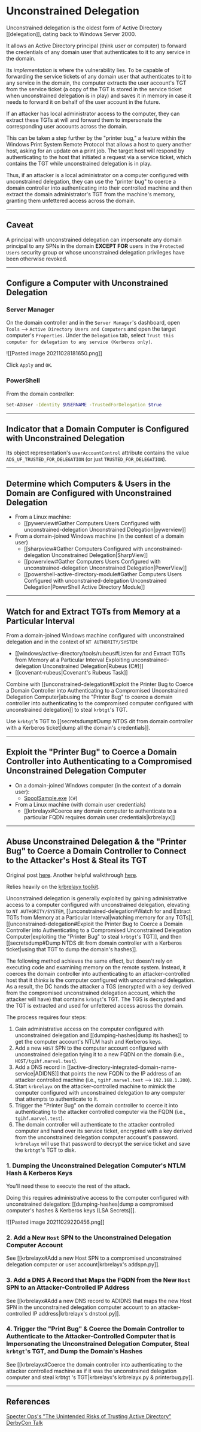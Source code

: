 # Unconstrained Delegation

Unconstrained delegation is the oldest form of Active Directory [[delegation]], dating back to Windows Server 2000.

It allows an Active Directory principal (think user or computer) to forward the credentials of any domain user that authenticates to it to any service in the domain.

Its *implementation* is where the vulnerability lies. To be capable of forwarding the service tickets of any domain user that authenticates to it to any service in the domain, the computer extracts the user account's TGT from the service ticket (a copy of the TGT is stored in the service ticket when unconstrained delegation is in play) and saves it in memory in case it needs to forward it on behalf of the user account in the future.

If an attacker has local administrator access to the computer, they can extract these TGTs at will and forward them to impersonate the corresponding user accounts across the domain.

This can be taken a step further by the "printer bug," a feature within the Windows Print System Remote Protocol that allows a host to query another host, asking for an update on a print job. The target host will respond by authenticating to the host that initiated a request via a service ticket, which contains the TGT while unconstrained delegation is in play.

Thus, if an attacker is a local administrator on a computer configured with unconstrained delegation, they can use the "printer bug" to coerce a domain controller into authenticating into their controlled machine and then extract the domain administrator's TGT from the machine's memory, granting them unfettered access across the domain.

---

## Caveat

A principal with unconstrained delegation can impersonate any domain principal to any SPNs in the domain **EXCEPT FOR** users in the `Protected Users` security group or whose unconstrained delegation privileges have been otherwise revoked.

---

## Configure a Computer with Unconstrained Delegation

### Server Manager

On the domain controller and in the `Server Manager`'s dashboard, open `Tools` --> `Active Directory Users and Computers` and open the target computer's `Properties`. Under the `Delegation` tab, select `Trust this computer for delegation to any service (Kerberos only)`.

![[Pasted image 20211028181650.png]]

Click `Apply` and `OK`.

### PowerShell

From the domain controller:

```bash
Set-ADUser -Identity $USERNAME -TrustedForDelegation $true
```

---

## Indicator that a Domain Computer is Configured with Unconstrained Delegation

Its object representation's `userAccountControl` attribute contains the value `ADS_UF_TRUSTED_FOR_DELEGATION` (or just `TRUSTED_FOR_DELEGATION`).

---

## Determine which Computers & Users in the Domain are Configured with Unconstrained Delegation

- From a Linux machine:
	- [[pywerview#Gather Computers Users Configured with unconstrained-delegation Unconstrained Delegation|pywerview]]
- From a domain-joined Windows machine (in the context of a domain user)
	- [[sharpview#Gather Computers Configured with unconstrained-delegation Unconstrained Delegation|SharpView]]
	- [[powerview#Gather Computers Users Configured with unconstrained-delegation Unconstrained Delegation|PowerView]]
	- [[powershell-active-directory-module#Gather Computers Users Configured with unconstrained-delegation Unconstrained Delegation|PowerShell Active Directory Module]]

---

## Watch for and Extract TGTs from Memory at a Particular Interval

From a domain-joined Windows machine configured with unconstrained delegation and in the context of `NT AUTHORITY/SYSTEM`:

- [[windows/active-directory/tools/rubeus#Listen for and Extract TGTs from Memory at a Particular Interval Exploiting unconstrained-delegation Unconstrained Delegation|Rubeus (C#)]]
- [[covenant-rubeus|Covenant's Rubeus Task]]

Combine with [[unconstrained-delegation#Exploit the Printer Bug to Coerce a Domain Controller into Authenticating to a Compromised Unconstrained Delegation Computer|abusing the "Printer Bug" to coerce a domain controller into authenticating to the compromised computer configured with unconstrained delegation]] to steal `krbtgt`'s TGT.

Use `krbtgt`'s TGT to [[secretsdump#Dump NTDS dit from domain controller with a Kerberos ticket|dump all the domain's credentials]].


---

## Exploit the "Printer Bug" to Coerce a Domain Controller into Authenticating to a Compromised Unconstrained Delegation Computer

- On a domain-joined Windows computer (in the context of a domain user):
	- [SpoolSample.exe](https://github.com/leechristensen/SpoolSample/tree/master/SpoolSample) (`C#`)
- From a Linux machine (with domain user credentials)
	- [[krbrelayx#Coerce any domain computer to authenticate to a particular FQDN requires domain user credentials|krbrelayx]]

---

## Abuse Unconstrained Delegation & the "Printer Bug" to Coerce a Domain Controller to Connect to the Attacker's Host & Steal its TGT

Original post [here](https://dirkjanm.io/krbrelayx-unconstrained-delegation-abuse-toolkit/). Another helpful walkthrough [here](http://blog.redxorblue.com/2019/12/no-shells-required-using-impacket-to.html).

Relies heavily on the [krbrelayx toolkit](https://github.com/dirkjanm/krbrelayx).

Unconstrained delegation is generally exploited by gaining administrative access to a computer configured with unconstrained delegation, elevating to `NT AUTHORITY/SYSTEM`, [[unconstrained-delegation#Watch for and Extract TGTs from Memory at a Particular Interval|watching memory for any TGTs]], [[unconstrained-delegation#Exploit the Printer Bug to Coerce a Domain Controller into Authenticating to a Compromised Unconstrained Delegation Computer|exploiting the "Printer Bug" to steal `krbtgt`'s TGT]], and then [[secretsdump#Dump NTDS dit from domain controller with a Kerberos ticket|using that TGT to dump the domain's hashes]].

The following method achieves the same effect, but doesn't rely on executing code and examining memory on the remote system. Instead, it coerces the domain controller into authenticating to an attacker-controlled host that it *thinks* is the computer configured with unconstrained delegation. As a result, the DC hands the attacker a TGS (encrypted with a key derived from the compromised unconstrained delegation account, which the attacker will have) that contains `krbtgt`'s TGT. The TGS is decrypted and the TGT is extracted and used for unfettered access across the domain.

The process requires four steps:

1. Gain administrative access on the computer configured with unconstrained delegation and [[dumping-hashes|dump its hashes]] to get the computer account's NTLM hash and Kerberos keys.
2. Add a new `HOST` SPN to the computer account configured with unconstrained delegation tying it to a new FQDN on the domain (i.e., `HOST/tgihf.marvel.test`).
3. Add a DNS record in [[active-directory-integrated-domain-name-service|ADIDNS]] that points the new FQDN to the IP address of an attacker controlled machine (i.e., `tgihf.marvel.test` --> `192.168.1.200`).
4. Start `krbrelayx` on the attacker-controlled machine to mimick the computer configured with unconstrained delegation to any computer that attempts to authenticate to it.
5. Trigger the "Printer Bug" on the domain controller to coerce it into authenticating to the attacker controlled computer via the FQDN (i.e., `tgihf.marvel.test`).
6. The domain controller will authenticate to the attacker controlled computer and  hand over its service ticket, encrypted with a key derived from the unconstrained delegation computer account's password. `krbrelayx` will use that password to decrypt the service ticket and save the `krbtgt`'s TGT to disk.

### 1. Dumping the Unconstrained Delegation Computer's NTLM Hash & Kerberos Keys

You'll need these to execute the rest of the attack.

Doing this requires administrative access to the computer configured with unconstrained delegation: [[dumping-hashes|dump a compromised computer's hashes & Kerberos keys (LSA Secrets)]].

![[Pasted image 20211029220456.png]]

### 2. Add a New `Host` SPN to the Unconstrained Delegation Computer Account

See [[krbrelayx#Add a new Host SPN to a compromised unconstrained delegation computer or user account|krbrelayx's addspn.py]].

### 3. Add a DNS A Record that Maps the FQDN from the New `Host` SPN to an Attacker-Controlled IP Address

See [[krbrelayx#Add a new DNS record to ADIDNS that maps the new Host SPN in the unconstrained delegation computer account to an attacker-controlled IP address|krbrelayx's dnstool.py]].

### 4. Trigger the "Print Bug" & Coerce the Domain Controller to Authenticate to the Attacker-Controlled Computer that is Impersonating the Unconstrained Delegation Computer, Steal `krbtgt`'s TGT, and Dump the Domain's Hashes

See [[krbrelayx#Coerce the domain controller into authenticating to the attacker controlled machine as if it was the unconstrained delegation computer and steal krbtgt 's TGT|krbrelayx's krbrelayx.py & printerbug.py]].

---

## References

[Specter Ops's "The Unintended Risks of Trusting Active Directory" DerbyCon Talk](https://www.youtube.com/watch?v=KbTTDICqCa8)
